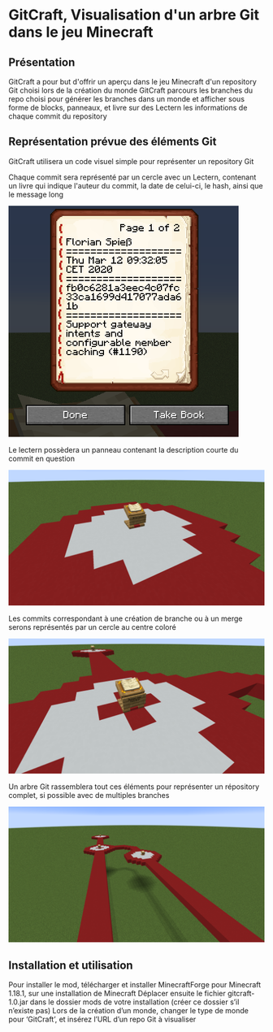 # GitCraft, Visualisation d'un arbre Git dans le jeu Minecraft

## Présentation
GitCraft a pour but d'offrir un aperçu dans le jeu Minecraft d'un repository Git choisi lors de la création du monde
GitCraft parcours les branches du repo choisi pour générer les branches dans un monde et afficher sous forme de blocks, panneaux, et livre sur des Lectern les informations de chaque commit du repository

## Représentation prévue des éléments Git
GitCraft utilisera un code visuel simple pour représenter un repository Git

Chaque commit sera représenté par un cercle avec un Lectern, contenant un livre qui indique l'auteur du commit, la date de celui-ci, le hash, ainsi que le message long

![Book](images/presentation/book.png)

Le lectern possèdera un panneau contenant la description courte du commit en question

![Screenshot of a commit](images/presentation/commit.png)

Les commits correspondant à une création de branche ou à un merge serons représentés par un cercle au centre coloré

![Screenshot of a new branch](images/presentation/branch.png)

Un arbre Git rassemblera tout ces éléments pour représenter un répository complet, si possible avec de multiples branches

![Full repository](images/presentation/tree.png)

## Installation et utilisation
Pour installer le mod, télécharger et installer MinecraftForge pour Minecraft 1.18.1, sur une installation de Minecraft
Déplacer ensuite le fichier gitcraft-1.0.jar dans le dossier mods de votre installation (créer ce dossier s’il n’existe pas)
Lors de la création d’un monde, changer le type de monde pour ‘GitCraft’, et insérez l’URL d’un repo Git à visualiser

